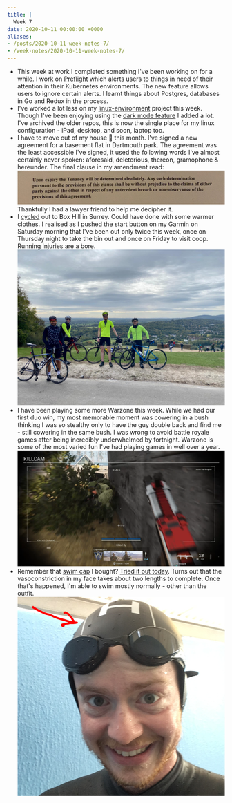```yaml
---
title: |
  Week 7
date: 2020-10-11 00:00:00 +0000
aliases:
- /posts/2020-10-11-week-notes-7/
- /week-notes/2020-10-11-week-notes-7/
---
```


- This week at work I completed something I've been working on for a while. I work on [Preflight](http://preflight.jetstack.io/) which alerts users to things in need of their attention in their Kubernetes environments. The new feature allows users to ignore certain alerts. I learnt things about Postgres, databases in Go and Redux in the process.
- I've worked a lot less on my [linux-environment](https://github.com/charlieegan3/linux-environment) project this week. Though I've been enjoying using the [dark mode feature](https://twitter.com/charlieegan3/status/1312904260355584000) I added a lot. I've archived the older repos, this is now the single place for my linux configuration - iPad, desktop, and soon, laptop too.
- I have to move out of my house 🏡 this month. I've signed a new agreement for a basement flat in Dartmouth park. The agreement was the least accessible I've signed, it used the following words I've almost certainly never spoken: aforesaid, deleterious, thereon, gramophone & hereunder. The final clause in my amendment read:
    ![C99100B1-3047-4184-8BF8-512A6D32EA9B.jpeg](C99100B1-3047-4184-8BF8-512A6D32EA9B.jpeg)
    Thankfully I had a lawyer friend to help me decipher it.
- I [cycled](https://www.strava.com/activities/4175988856) out to Box Hill in Surrey. Could have done with some warmer clothes. I realised as I pushed the start button on my Garmin on Saturday morning that I've been out only twice this week, once on Thursday night to take the bin out and once on Friday to visit coop. Running injuries are a bore.
    ![FA623221-2ABC-4F57-ABD9-FF94885B6B07.jpeg](FA623221-2ABC-4F57-ABD9-FF94885B6B07.jpeg)
- I have been playing some more Warzone this week. While we had our first duo win, my most memorable moment was cowering in a bush thinking I was so stealthy only to have the guy double back and find me - still cowering in the same bush. I was wrong to avoid battle royale games after being incredibly underwhelmed by fortnight. Warzone is some of the most varied fun I've had playing games in well over a year.
    ![warzone.png](warzone.png)
- Remember that [swim cap](https://charlieegan3.com/posts/2020-10-04-week-notes-6/) I bought? [Tried it out today](https://www.strava.com/activities/4180094640). Turns out that the vasoconstriction in my face takes about two lengths to complete. Once that's happened, I'm able to swim mostly normally - other than the outfit.
    ![cap.jpeg](cap.jpeg)
